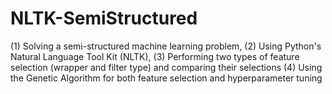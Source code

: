 # NLTK-SemiStructured
(1) Solving a semi-structured machine learning problem,  (2) Using Python's Natural Language Tool Kit (NLTK),  (3) Performing two types of feature selection (wrapper and filter type) and comparing their selections  (4) Using the Genetic Algorithm for both feature selection and hyperparameter tuning
